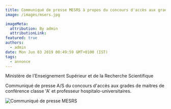 ```yaml
---
title: Communiqué de presse MESRS à propos du concours d'accès aux grades de maitres de conférence classe 'A'
image: /images/msers.jpg

imageMeta:
  attribution: By admin
  attributionLink:
featured: true
authors:
  - admin
date: Mon Jun 03 2019 00:49:59 GMT+0100 (IST)
tags:
  - annonce
---
```


Ministère de l'Enseignement Supérieur et de la Recherche Scientifique

Communiqué de presse A/S du concours d'accès aux grades de maitres de conférence classe 'A' et professeur hospitalo-universitaires.

![Communiqué de presse MESRS](/images/communique_de_presse_mesrs.jpg)
